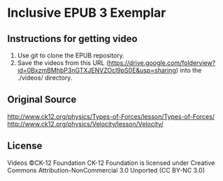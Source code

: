 Inclusive EPUB 3 Exemplar
=========================

Instructions for getting video
------------------------------

1. Use git to clone the EPUB repository.
2. Save the videos from this URL (https://drive.google.com/folderview?id=0BxzmBMhbP3nGTXJENVZOcl9pS0E&usp=sharing) into the ./videos/ directory.

Original Source
---------------
http://www.ck12.org/physics/Types-of-Forces/lesson/Types-of-Forces/
http://www.ck12.org/physics/Velocity/lesson/Velocity/

License
-------
Videos ©CK-12 Foundation
CK-12 Foundation is licensed under Creative Commons Attribution-NonCommercial 3.0 Unported (CC BY-NC 3.0)